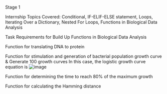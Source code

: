 Stage 1

Internship Topics Covered: Conditional, IF-ELIF-ELSE statement, Loops, Iterating Over a Dictionary, Nested For Loops, Functions in Biological Data Analysis

Task Requirements for Build Up Functions in Biological Data Analysis

Function for translating DNA to protein

Function for stimulation and generation of bacterial population growth curve & Generate 100 growth curves In this case, the logistic growth curve equation is
![image](https://github.com/user-attachments/assets/4d28781b-2de7-4895-98d2-0380960ec28f)


Function for determining the time to reach 80% of the maximum growth

Function for calculating the Hamming distance
